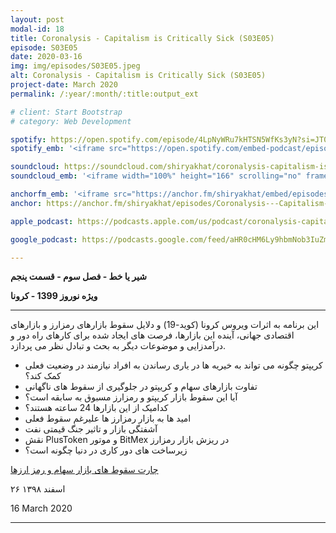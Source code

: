 ```yaml
---
layout: post
modal-id: 18
title: Coronalysis - Capitalism is Critically Sick (S03E05)
episode: S03E05
date: 2020-03-16
img: img/episodes/S03E05.jpeg
alt: Coronalysis - Capitalism is Critically Sick (S03E05)
project-date: March 2020
permalink: /:year/:month/:title:output_ext

# client: Start Bootstrap
# category: Web Development

spotify: https://open.spotify.com/episode/4LpNyWRu7kHTSN5WfKs3yN?si=JT0plvVmQ7KNzPWTAq-a-Q
spotify_emb: '<iframe src="https://open.spotify.com/embed-podcast/episode/4LpNyWRu7kHTSN5WfKs3yN" width="100%" height="232" frameborder="0" allowtransparency="true" allow="encrypted-media"></iframe>'

soundcloud: https://soundcloud.com/shiryakhat/coronalysis-capitalism-is-critically-sick-s03e05
soundcloud_emb: '<iframe width="100%" height="166" scrolling="no" frameborder="no" allow="autoplay" src="https://w.soundcloud.com/player/?url=https%3A//api.soundcloud.com/tracks/778366678&color=%23ff5500&auto_play=false&hide_related=true&show_comments=true&show_user=true&show_reposts=false&show_teaser=true"></iframe><div style="font-size: 10px; color: #cccccc;line-break: anywhere;word-break: normal;overflow: hidden;white-space: nowrap;text-overflow: ellipsis; font-family: Interstate,Lucida Grande,Lucida Sans Unicode,Lucida Sans,Garuda,Verdana,Tahoma,sans-serif;font-weight: 100;"><a href="https://soundcloud.com/shiryakhat" title="Shir | Khat" target="_blank" style="color: #cccccc; text-decoration: none;">Shir | Khat</a> · <a href="https://soundcloud.com/shiryakhat/coronalysis-capitalism-is-critically-sick-s03e05" title="Coronalysis - Capitalism is Critically Sick (S03E05)" target="_blank" style="color: #cccccc; text-decoration: none;">Coronalysis - Capitalism is Critically Sick (S03E05)</a></div>'

anchorfm_emb: '<iframe src="https://anchor.fm/shiryakhat/embed/episodes/Coronalysis---Capitalism-is-Critically-Sick-S03E05-ebl0fn" width="100%" frameborder="0" scrolling="no"></iframe>'
anchor: https://anchor.fm/shiryakhat/episodes/Coronalysis---Capitalism-is-Critically-Sick-S03E05-ebl0fn

apple_podcast: https://podcasts.apple.com/us/podcast/coronalysis-capitalism-is-critically-sick-s03e05/id1221206951?i=1000468819086

google_podcast: https://podcasts.google.com/feed/aHR0cHM6Ly9hbmNob3IuZm0vcy8xMWFhODUzYy9wb2RjYXN0L3Jzcw/episode/aHR0cHM6Ly9hbmNob3IuZm0vc2hpcnlha2hhdC9lcGlzb2Rlcy9Db3JvbmFseXNpcy0tLUNhcGl0YWxpc20taXMtQ3JpdGljYWxseS1TaWNrLVMwM0UwNS1lYmwwZm4?ved=0CAkQzsICahcKEwiw46XZ-NXpAhUAAAAAHQAAAAAQAQ

---
```


**شیر یا خط -  فصل سوم - قسمت پنجم**

**ویژه نوروز 1399 - کرونا**

------------------------------------------------------------------------------------

این برنامه به اثرات ویروس کرونا (کوید-19) و دلایل سقوط بازارهای رمزارز و بازارهای اقتصادی جهانی، آینده این بازارها، فرصت های ایجاد شده برای کارهای راه دور و درآمدزایی و موضوعات دیگر به بحث
و تبادل نظر می پردازد.

* کریپتو چگونه می تواند به خیریه ها در یاری رساندن به افراد نیازمند در وضعیت فعلی کمک کند؟
* تفاوت بازارهای سهام و کریپتو در جلوگیری از سقوط های ناگهانی
* آیا این سقوط بازار کریپتو و رمزارز مسبوق به سابقه است؟
* کدامیک از این بازارها 24 ساعته هستند؟
* امید ها به بازار رمزارز ها علیرغم سقوط فعلی
* آشفتگی بازار و تاثیر جنگ قیمتی نفت
* نقش PlusToken و موتور BitMex در ریزش بازار رمزارز
* زیرساخت های دور کاری در دنیا چگونه است؟

[چارت سقوط های بازار سهام و رمز ارزها](http://twitter.com/sbetamc/status/1239758303120568320)


۲۶ اسفند ۱۳۹۸

16 March 2020

-----------------------------------------------------------------------
